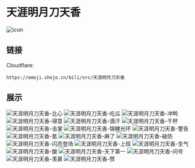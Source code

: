 # 天涯明月刀天香
![icon](https://emoji.shojo.cn/bili/src/天涯明月刀天香/icon.png)
## 链接
Cloudflare:
```
https://emoji.shojo.cn/bili/src/天涯明月刀天香
```
## 展示
![天涯明月刀天香-比心](https://emoji.shojo.cn/bili/src/天涯明月刀天香/天涯明月刀天香-比心.png)
![天涯明月刀天香-吃瓜](https://emoji.shojo.cn/bili/src/天涯明月刀天香/天涯明月刀天香-吃瓜.png)
![天涯明月刀天香-冲鸭](https://emoji.shojo.cn/bili/src/天涯明月刀天香/天涯明月刀天香-冲鸭.png)
![天涯明月刀天香-得意](https://emoji.shojo.cn/bili/src/天涯明月刀天香/天涯明月刀天香-得意.png)
![天涯明月刀天香-滴汗](https://emoji.shojo.cn/bili/src/天涯明月刀天香/天涯明月刀天香-滴汗.png)
![天涯明月刀天香-干杯](https://emoji.shojo.cn/bili/src/天涯明月刀天香/天涯明月刀天香-干杯.png)
![天涯明月刀天香-击掌](https://emoji.shojo.cn/bili/src/天涯明月刀天香/天涯明月刀天香-击掌.png)
![天涯明月刀天香-锦鲤光环](https://emoji.shojo.cn/bili/src/天涯明月刀天香/天涯明月刀天香-锦鲤光环.png)
![天涯明月刀天香-警告](https://emoji.shojo.cn/bili/src/天涯明月刀天香/天涯明月刀天香-警告.png)
![天涯明月刀天香-氪](https://emoji.shojo.cn/bili/src/天涯明月刀天香/天涯明月刀天香-氪.png)
![天涯明月刀天香-麻了](https://emoji.shojo.cn/bili/src/天涯明月刀天香/天涯明月刀天香-麻了.png)
![天涯明月刀天香-破防](https://emoji.shojo.cn/bili/src/天涯明月刀天香/天涯明月刀天香-破防.png)
![天涯明月刀天香-闪亮登场](https://emoji.shojo.cn/bili/src/天涯明月刀天香/天涯明月刀天香-闪亮登场.png)
![天涯明月刀天香-上班](https://emoji.shojo.cn/bili/src/天涯明月刀天香/天涯明月刀天香-上班.png)
![天涯明月刀天香-生气](https://emoji.shojo.cn/bili/src/天涯明月刀天香/天涯明月刀天香-生气.png)
![天涯明月刀天香-酸](https://emoji.shojo.cn/bili/src/天涯明月刀天香/天涯明月刀天香-酸.png)
![天涯明月刀天香-天下第一](https://emoji.shojo.cn/bili/src/天涯明月刀天香/天涯明月刀天香-天下第一.png)
![天涯明月刀天香-问号](https://emoji.shojo.cn/bili/src/天涯明月刀天香/天涯明月刀天香-问号.png)
![天涯明月刀天香-羡慕](https://emoji.shojo.cn/bili/src/天涯明月刀天香/天涯明月刀天香-羡慕.png)
![天涯明月刀天香-赞](https://emoji.shojo.cn/bili/src/天涯明月刀天香/天涯明月刀天香-赞.png)
